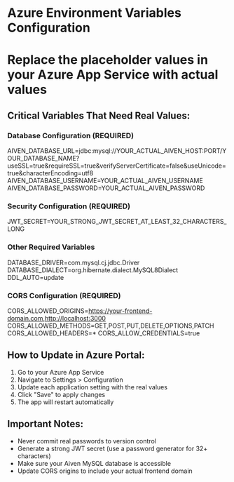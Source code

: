 # Azure Environment Variables Configuration
# Replace the placeholder values in your Azure App Service with actual values

## Critical Variables That Need Real Values:

### Database Configuration (REQUIRED)
AIVEN_DATABASE_URL=jdbc:mysql://YOUR_ACTUAL_AIVEN_HOST:PORT/YOUR_DATABASE_NAME?useSSL=true&requireSSL=true&verifyServerCertificate=false&useUnicode=true&characterEncoding=utf8
AIVEN_DATABASE_USERNAME=YOUR_ACTUAL_AIVEN_USERNAME  
AIVEN_DATABASE_PASSWORD=YOUR_ACTUAL_AIVEN_PASSWORD

### Security Configuration (REQUIRED)
JWT_SECRET=YOUR_STRONG_JWT_SECRET_AT_LEAST_32_CHARACTERS_LONG

### Other Required Variables
DATABASE_DRIVER=com.mysql.cj.jdbc.Driver
DATABASE_DIALECT=org.hibernate.dialect.MySQL8Dialect
DDL_AUTO=update

### CORS Configuration (REQUIRED)
CORS_ALLOWED_ORIGINS=https://your-frontend-domain.com,http://localhost:3000
CORS_ALLOWED_METHODS=GET,POST,PUT,DELETE,OPTIONS,PATCH
CORS_ALLOWED_HEADERS=*
CORS_ALLOW_CREDENTIALS=true

## How to Update in Azure Portal:

1. Go to your Azure App Service
2. Navigate to Settings > Configuration
3. Update each application setting with the real values
4. Click "Save" to apply changes
5. The app will restart automatically

## Important Notes:
- Never commit real passwords to version control
- Generate a strong JWT secret (use a password generator for 32+ characters)
- Make sure your Aiven MySQL database is accessible
- Update CORS origins to include your actual frontend domain
